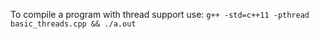 To compile a program with thread support use:
```g++ -std=c++11 -pthread basic_threads.cpp && ./a.out```
